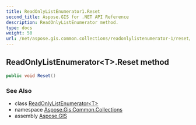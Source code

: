 ```yaml
---
title: ReadOnlyListEnumerator1.Reset
second_title: Aspose.GIS for .NET API Reference
description: ReadOnlyListEnumerator method. 
type: docs
weight: 50
url: /net/aspose.gis.common.collections/readonlylistenumerator-1/reset/
---
```

## ReadOnlyListEnumerator&lt;T&gt;.Reset method

```csharp
public void Reset()
```

### See Also

* class [ReadOnlyListEnumerator&lt;T&gt;](../)
* namespace [Aspose.Gis.Common.Collections](../../readonlylistenumerator-1/)
* assembly [Aspose.GIS](../../../)


